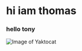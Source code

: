 # hi iam thomas
### hello tony
![Image of Yaktocat](https://octodex.github.com/images/yaktocat.png)
